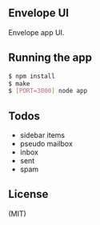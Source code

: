 
## Envelope UI

Envelope app UI.

## Running the app

```bash
$ npm install
$ make
$ [PORT=3000] node app
```

## Todos

  - sidebar items
  - pseudo mailbox
  - inbox
  - sent
  - spam

## License

(MIT)
